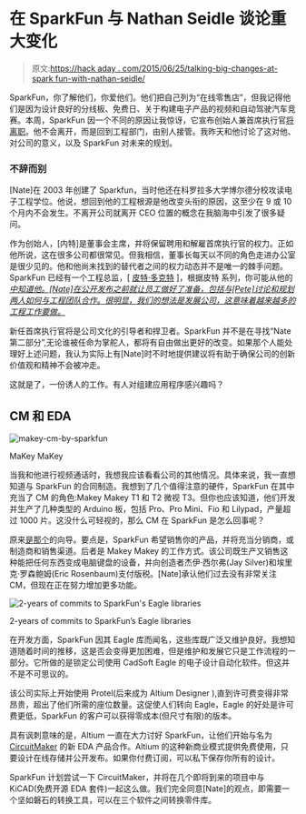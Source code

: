 # 在 SparkFun 与 Nathan Seidle 谈论重大变化

> 原文:[https://hack aday . com/2015/06/25/talking-big-changes-at-spark fun-with-nathan-seidle/](https://hackaday.com/2015/06/25/talking-big-changes-at-sparkfun-with-nathan-seidle/)

SparkFun，你了解他们，你爱他们。他们把自己列为“在线零售店”，但我记得他们是因为设计良好的分线板、免费日、关于构建电子产品的视频和自动驾驶汽车竞赛。本周，SparkFun 因一个不同的原因让我惊讶，它宣布创始人兼首席执行官[将离职](https://www.sparkfun.com/news/1853)。他不会离开，而是回到工程部门，由别人接管。我昨天和他讨论了这对他、对公司的意义，以及 SparkFun 对未来的规划。

### 不辞而别

[Nate]在 2003 年创建了 Sparkfun，当时他还在科罗拉多大学博尔德分校攻读电子工程学位。他说，想回到他的工程根源是他改变头衔的原因，这至少在 9 或 10 个月内不会发生。不离开公司就离开 CEO 位置的概念在我脑海中引发了很多疑问。

作为创始人，[内特]是董事会主席，并将保留聘用和解雇首席执行官的权力。正如他所说，这在很多公司都很常见。但我相信，董事长每天以不同的角色走进办公室是很少见的。他和他尚未找到的替代者之间的权力动态并不是唯一的棘手问题。SparkFun 已经有一个工程总监，[ [皮特·多克特](https://www.sparkfun.com/users/19939) ]，根据皮特 系列，你可能从他的 *[中知道他。[Nate]在公开发布之前就让员工做好了准备，包括与[Pete]讨论和规划两人如何与工程团队合作。很明显，我们的想法是发展公司，这意味着越来越多的工程工作要做。](https://www.sparkfun.com/news/tags/according-to-pete)*

新任首席执行官将是公司文化的引导者和捍卫者。SparkFun 并不是在寻找“Nate 第二部分”,无论谁被任命为掌舵人，都将有自由做出更好的改变。如果那个人能处理好上述问题，我认为实际上有[Nate]时不时地提供建议将有助于确保公司的创新价值观和精神不会被冲走。

这就是了，一份诱人的工作。有人对组建应用程序感兴趣吗？

## CM 和 EDA

![makey-cm-by-sparkfun](../Images/96c026ee7d8470dffa901d84e4b1edc0.png)

MaKey MaKey

当我和他进行视频通话时，我想我应该看看公司的其他情况。具体来说，我一直想知道与 SparkFun 的合同制造。我想到了几个值得注意的硬件，SparkFun 在其中充当了 CM 的角色:Makey Makey T1 和 T2 微视 T3。但你也应该知道，他们开发并生产了几种类型的 Arduino 板，包括 Pro、Pro Mini、Fio 和 Lilypad，产量超过 1000 片。这没什么可轻视的，那么 CM 在 SparkFun 是怎么回事呢？

原来[是那个](https://learn.sparkfun.com/tutorials/how-to-sell-your-widget-on-sparkfun)的向导。要点是，SparkFun 希望销售你的产品，并将充当分销商，或制造商和销售渠道。后者是 Makey Makey 的工作方式。该公司既生产又销售这种能把任何东西变成电脑键盘的设备，并向创造者杰伊·西尔弗(Jay Silver)和埃里克·罗森鲍姆(Eric Rosenbaum)支付版税。[Nate]承认他们过去没有非常关注 CM，但现在正在努力增加更多功能。

![2-years of commits to SparkFun's Eagle libraries](../Images/638dd91bfded08dedf2781ee303efd15.png)

2-years of commits to SparkFun’s Eagle libraries

在开发方面，SparkFun 因其 Eagle 库而闻名，这些库既广泛又维护良好。我想知道随着时间的推移，这是否会变得更加困难，但是维护和发展它只是工作流程的一部分。它所做的是锁定公司使用 CadSoft Eagle 的电子设计自动化软件。但这并不是不可思议的。

该公司实际上开始使用 Protel(后来成为 Altium Designer ),直到许可费变得非常昂贵，超出了他们所需的座位数量。这促使人们转向 Eagle，Eagle 的好处是许可费更低，SparkFun 的客户可以获得零成本(但尺寸有限)的版本。

具有讽刺意味的是，Altium 一直在大力讨好 SparkFun，让他们开始与名为 [CircuitMaker](http://www.circuitmaker.com/) 的新 EDA 产品合作。Altium 的这种新商业模式提供免费使用，只要设计在线存储并公开发布。如果你付费订阅，可以私下保存你所有的设计。

SparkFun 计划尝试一下 CircuitMaker，并将在几个即将到来的项目中与 KiCAD(免费开源 EDA 套件)一起这么做。我们完全同意[Nate]的观点，即需要一个坚如磐石的转换工具，可以在三个软件之间转换零件库。